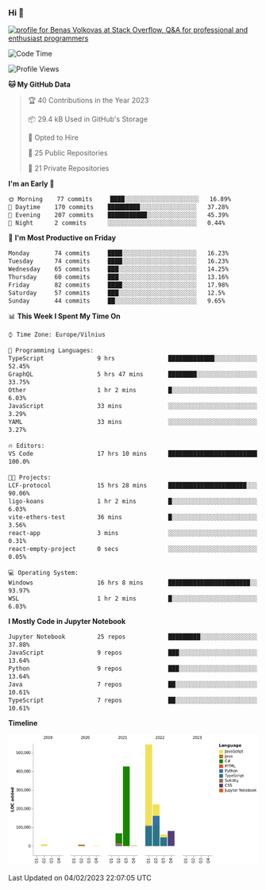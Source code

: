### Hi 👋
<a href="https://stackoverflow.com/users/14954249/benas-volkovas"><img src="https://stackoverflow.com/users/flair/14954249.png?theme=dark" width="208" height="58" alt="profile for Benas Volkovas at Stack Overflow, Q&amp;A for professional and enthusiast programmers" title="profile for Benas Volkovas at Stack Overflow, Q&amp;A for professional and enthusiast programmers"></a>

<!--START_SECTION:waka-->
![Code Time](http://img.shields.io/badge/Code%20Time-1%2C240%20hrs%2020%20mins-blue)

![Profile Views](http://img.shields.io/badge/Profile%20Views-0-blue)

**🐱 My GitHub Data** 

> 🏆 40 Contributions in the Year 2023
 > 
> 📦 29.4 kB Used in GitHub's Storage 
 > 
> 💼 Opted to Hire
 > 
> 📜 25 Public Repositories 
 > 
> 🔑 21 Private Repositories  
 > 
**I'm an Early 🐤** 

```text
🌞 Morning    77 commits     ████░░░░░░░░░░░░░░░░░░░░░   16.89% 
🌆 Daytime    170 commits    █████████░░░░░░░░░░░░░░░░   37.28% 
🌃 Evening    207 commits    ███████████░░░░░░░░░░░░░░   45.39% 
🌙 Night      2 commits      ░░░░░░░░░░░░░░░░░░░░░░░░░   0.44%

```
📅 **I'm Most Productive on Friday** 

```text
Monday       74 commits     ████░░░░░░░░░░░░░░░░░░░░░   16.23% 
Tuesday      74 commits     ████░░░░░░░░░░░░░░░░░░░░░   16.23% 
Wednesday    65 commits     ███░░░░░░░░░░░░░░░░░░░░░░   14.25% 
Thursday     60 commits     ███░░░░░░░░░░░░░░░░░░░░░░   13.16% 
Friday       82 commits     ████░░░░░░░░░░░░░░░░░░░░░   17.98% 
Saturday     57 commits     ███░░░░░░░░░░░░░░░░░░░░░░   12.5% 
Sunday       44 commits     ██░░░░░░░░░░░░░░░░░░░░░░░   9.65%

```


📊 **This Week I Spent My Time On** 

```text
⌚︎ Time Zone: Europe/Vilnius

💬 Programming Languages: 
TypeScript               9 hrs               █████████████░░░░░░░░░░░░   52.45% 
GraphQL                  5 hrs 47 mins       ████████░░░░░░░░░░░░░░░░░   33.75% 
Other                    1 hr 2 mins         █░░░░░░░░░░░░░░░░░░░░░░░░   6.03% 
JavaScript               33 mins             ░░░░░░░░░░░░░░░░░░░░░░░░░   3.29% 
YAML                     33 mins             ░░░░░░░░░░░░░░░░░░░░░░░░░   3.27%

🔥 Editors: 
VS Code                  17 hrs 10 mins      █████████████████████████   100.0%

🐱‍💻 Projects: 
LCF-protocol             15 hrs 28 mins      ██████████████████████░░░   90.06% 
ligo-koans               1 hr 2 mins         █░░░░░░░░░░░░░░░░░░░░░░░░   6.03% 
vite-ethers-test         36 mins             █░░░░░░░░░░░░░░░░░░░░░░░░   3.56% 
react-app                3 mins              ░░░░░░░░░░░░░░░░░░░░░░░░░   0.31% 
react-empty-project      0 secs              ░░░░░░░░░░░░░░░░░░░░░░░░░   0.05%

💻 Operating System: 
Windows                  16 hrs 8 mins       ███████████████████████░░   93.97% 
WSL                      1 hr 2 mins         █░░░░░░░░░░░░░░░░░░░░░░░░   6.03%

```

**I Mostly Code in Jupyter Notebook** 

```text
Jupyter Notebook         25 repos            █████████░░░░░░░░░░░░░░░░   37.88% 
JavaScript               9 repos             ███░░░░░░░░░░░░░░░░░░░░░░   13.64% 
Python                   9 repos             ███░░░░░░░░░░░░░░░░░░░░░░   13.64% 
Java                     7 repos             ██░░░░░░░░░░░░░░░░░░░░░░░   10.61% 
TypeScript               7 repos             ██░░░░░░░░░░░░░░░░░░░░░░░   10.61%

```


**Timeline**

![Chart not found](https://raw.githubusercontent.com/BenasVolkovas/BenasVolkovas/main/charts/bar_graph.png) 


 Last Updated on 04/02/2023 22:07:05 UTC
<!--END_SECTION:waka-->
